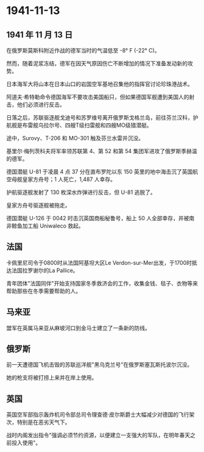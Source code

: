 # 1941-11-13

## 1941 年 11 月 13 日

在俄罗斯莫斯科附近作战的德军当时的气温低至 -8° F (-22° C)。

然而，随着泥浆冻结，德军在因天气原因伤亡不断增加的情况下准备发动新的攻势。

日本海军大将山本在日本山口的岩国空军基地召集他的指挥官讨论珍珠港战术。

阿道夫·希特勒命令德国海军不要攻击美国船只，但如果德国军舰遭到美国人的射击，他们必须进行反击。

日落之后，苏联驱逐舰戈迪号和苏罗维号离开俄罗斯戈格兰岛，前往芬兰汉科，护航舰是布雷舰乌拉尔号、四艘T级扫雷舰和四艘MO级猎潜艇。

途中，Surovy、T-206 和 MO-301 触及芬兰水雷并沉没。

基里尔·梅列茨科夫将军率领苏联第 4、第 52 和第 54
集团军进攻了俄罗斯季赫温的德军。

德国潜艇 U-81 于凌晨 4 点 37 分在直布罗陀以东 150
英里的地中海击沉了英国航空母舰皇家方舟号；1 人死亡，1,487 人幸存。

护航驱逐舰发射了 130 枚深水炸弹进行反击，但 U-81 逃脱了。

皇家方舟号驱逐舰被拖走。

德国潜艇 U-126 于 0042 时击沉英国商船秘鲁号，船上 50
人全部幸存，并被南非鲸鱼加工船 Uniwaleco 救起。

## 法国

卡佩里尼司令于0800时从法国阿基坦大区Le
Verdon-sur-Mer出发，于1700时抵达法国拉罗谢尔的La Pallice。

青年团体"法国同伴"开始支持国家冬季救济会的工作，收集金钱、毯子、衣物等来帮助那些在冬季需要帮助的人。

## 马来亚

盟军在英属马来亚从麻坡河口到金马士建立了一条新的防线。

## 俄罗斯

前一天遭德国飞机击毁的苏联巡洋舰"黑乌克兰号"在俄罗斯塞瓦斯托波尔沉没。

她的枪支将被打捞上来并在岸上使用。

## 英国

英国空军部指示轰炸机司令部总司令理查德·皮尔斯爵士大幅减少对德国的飞行架次，特别是在恶劣天气下。

战时内阁发出指令"强调必须节约资源，以便建立一支强大的军队，在明年春天之前投入使用"。

